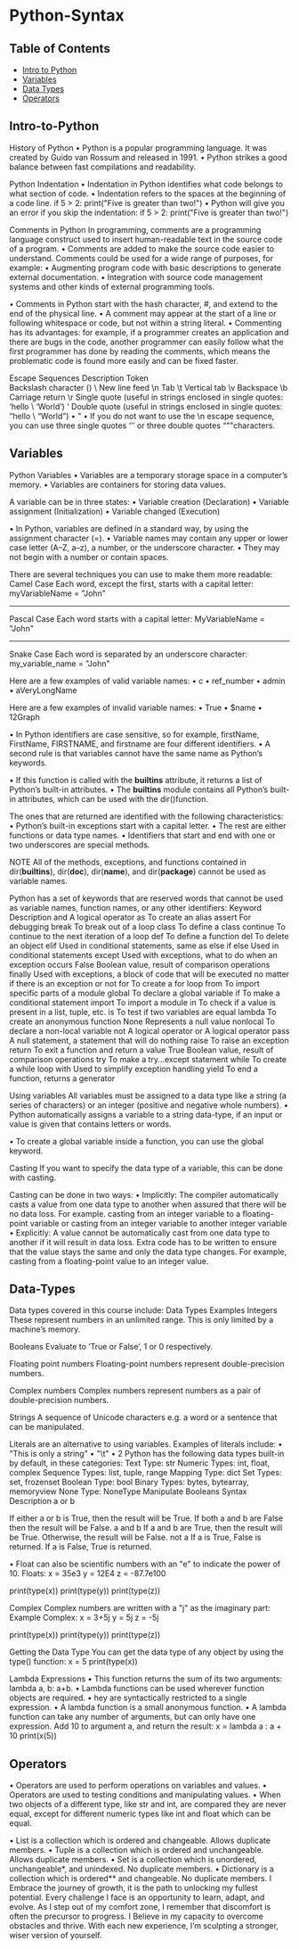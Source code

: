 # Python-Syntax

## Table of Contents

- [Intro to Python](#Intro-to-Python)
- [Variables](#Variables)
- [Data Types](#Data-Types)
- [Operators](#Operators)


## Intro-to-Python


History of Python
•	Python is a popular programming language. It was created by Guido van Rossum and released in 1991.
•	Python strikes a good balance between fast compilations and readability.

Python Indentation
•	Indentation in Python identifies what code belongs to what section of code.
•	Indentation refers to the spaces at the beginning of a code line.
if 5 > 2:
  print("Five is greater than two!")
•	Python will give you an error if you skip the indentation:
if 5 > 2:
print("Five is greater than two!")


Comments in Python
In programming, comments are a programming language construct used to insert human-readable text in the source code of a program.
•	Comments are added to make the source code easier to understand.
Comments could be used for a wide range of purposes, for example: 
•	Augmenting program code with basic descriptions to generate external documentation.
•	Integration with source code management systems and other kinds of external programming tools.

•	Comments in Python start with the hash character, #, and extend to the end of the physical line.
•	A comment may appear at the start of a line or following whitespace or code, but not within a string literal.
•	Commenting has its advantages: for example, if a programmer creates an application and there are bugs in the code, another programmer can easily follow what the first programmer has done by reading the comments, which means the problematic code is found more easily and can be fixed faster.

Escape Sequences
 Description
 Token  
Backslash character (\)
 \\
New line feed
\n 
Tab
\t 
Vertical tab
\v 
Backspace
\b
Carriage return
\r
Single quote (useful in strings enclosed in single quotes: ‘hello \ ‘World’)
\' 
Double quote (useful in strings enclosed in single quotes: “hello \ “World”)
•	\"
•	If you do not want to use the \n escape sequence, you can use three single quotes ‘’’ or three double quotes “""characters.


## Variables


Python Variables
•	Variables are a temporary storage space in a computer’s memory.
•	Variables are containers for storing data values.

A variable can be in three states:
•	Variable creation (Declaration)
•	Variable assignment (Initialization)
•	Variable changed (Execution)

•	In Python, variables are defined in a standard way, by using the assignment character (=).
•	Variable names may contain any upper or lower case letter (A–Z, a–z), a number, or the underscore character. 
•	They may not begin with a number or contain spaces.

There are several techniques you can use to make them more readable:
Camel Case
Each word, except the first, starts with a capital letter:
myVariableName = "John"
________________________________________
Pascal Case
Each word starts with a capital letter:
MyVariableName = "John"
________________________________________
Snake Case
Each word is separated by an underscore character:
my_variable_name = "John"


Here are a few examples of valid variable names:
•	c
•	ref_number
•	admin
•	aVeryLongName

Here are a few examples of invalid variable names:
•	True
•	$name
•	12Graph

•	In Python identifiers are case sensitive, so for example, firstName, FirstName, FIRSTNAME, and firstname are four different identifiers.
•	A second rule is that variables cannot have the same name as Python’s keywords.

•	If this function is called with the __builtins__ attribute, it returns a list of Python’s built-in attributes.
•	The __builtins__ module contains all Python’s built-in attributes, which can be used with the dir()function.

The ones that are returned are identified with the following characteristics:
•	Python’s built-in exceptions start with a capital letter.
•	The rest are either functions or data type names.
•	Identifiers that start and end with one or two underscores are special methods.

 NOTE
 All of the methods, exceptions, and functions contained in  
dir(__builtins__), dir(__doc__), dir(__name__), and dir(__package__) cannot be used as variable names.

Python has a set of keywords that are reserved words that cannot be used as variable names, function names, or any other identifiers:
Keyword	Description
and
A logical operator
as
To create an alias
assert
For debugging
break
To break out of a loop
class
To define a class
continue
To continue to the next iteration of a loop
def
To define a function
del
To delete an object
elif
Used in conditional statements, same as else if
else
Used in conditional statements
except
Used with exceptions, what to do when an exception occurs
False
Boolean value, result of comparison operations
finally
Used with exceptions, a block of code that will be executed no matter if there is an exception or not
for
To create a for loop
from
To import specific parts of a module
global
To declare a global variable
if
To make a conditional statement
import
To import a module
in
To check if a value is present in a list, tuple, etc.
is
To test if two variables are equal
lambda
To create an anonymous function
None
Represents a null value
nonlocal
To declare a non-local variable
not
A logical operator
or
A logical operator
pass
A null statement, a statement that will do nothing
raise
To raise an exception
return
To exit a function and return a value
True
Boolean value, result of comparison operations
try
To make a try...except statement
while
To create a while loop
with	Used to simplify exception handling
yield	To end a function, returns a generator


Using variables
All variables must be assigned to a data type like a string (a series of characters) or an integer (positive and negative whole numbers).
•	Python automatically assigns a variable to a string data-type, if an input or value is given that contains letters or words.

•	To create a global variable inside a function, you can use the global keyword.


Casting
If you want to specify the data type of a variable, this can be done with casting.

Casting can be done in two ways:
•	Implicitly: The compiler automatically casts a value from one data type to another when assured that there will be no data loss.
For example. casting from an integer variable to a floating-point variable or casting from an integer variable to another integer variable 
•	Explicitly: A value cannot be automatically cast from one data type to another if it will result in data loss. Extra code has to be written to ensure that the value stays the same and only the data type changes.
For example, casting from a floating-point value to an integer value.

## Data-Types



Data types covered in this course include:
 Data Types
 Examples
 Integers
 These represent numbers in an unlimited range. This is only limited by a machine’s memory.

 Booleans
 Evaluate to ‘True or False’, 1 or 0 respectively.

 Floating point numbers
 Floating-point numbers represent double-precision numbers.

 Complex numbers
 Complex numbers represent numbers as a pair of double-precision numbers.

 Strings
 A sequence of Unicode characters e.g. a word or a sentence that can be manipulated.

Literals are an alternative to using variables. Examples of literals include:
•	"This is only a string"
•	"\t"
•	2
Python has the following data types built-in by default, in these categories:
Text Type:	str
Numeric Types:	int, float, complex
Sequence Types:	list, tuple, range
Mapping Type:	dict
Set Types:	set, frozenset
Boolean Type:	bool
Binary Types:	bytes, bytearray, memoryview
None Type:	NoneType
Manipulate Booleans
 Syntax
 Description
 a or b
 
If either a or b is True, then the result will be True. 
If both a and b are False then the result will be False.
 a and b
 If a and b are True, then the result will be True. Otherwise, the result will be False.
 not a
 If a is True, False is returned. If a is False, True is returned.

•	Float can also be scientific numbers with an "e" to indicate the power of 10.
Floats:
x = 35e3
y = 12E4
z = -87.7e100

print(type(x))
print(type(y))
print(type(z))


Complex
Complex numbers are written with a "j" as the imaginary part:
Example
Complex:
x = 3+5j
y = 5j
z = -5j

print(type(x))
print(type(y))
print(type(z))


Getting the Data Type
You can get the data type of any object by using the type() function:
x = 5
print(type(x))

Lambda Expressions
•	This function returns the sum of its two arguments: lambda a, b: a+b.
•	Lambda functions can be used wherever function objects are required.
•	hey are syntactically restricted to a single expression.
•	A lambda function is a small anonymous function.
•	A lambda function can take any number of arguments, but can only have one expression.
Add 10 to argument a, and return the result:
x = lambda a : a + 10
print(x(5))


## Operators


•	Operators are used to perform operations on variables and values.
•	Operators are used to testing conditions and manipulating values.
•	When two objects of a different type, like str and int, are compared they are never equal, except for different numeric types like int and float which can be equal.

•	List is a collection which is ordered and changeable. Allows duplicate members.
•	Tuple is a collection which is ordered and unchangeable. Allows duplicate members.
•	Set is a collection which is unordered, unchangeable*, and unindexed. No duplicate members.
•	Dictionary is a collection which is ordered** and changeable. No duplicate members.
I Embrace the journey of growth, it is the path to unlocking my fullest potential. Every challenge I face is an opportunity to learn, adapt, and evolve. As I step out of my comfort zone, I remember that discomfort is often the precursor to progress. I Believe in my capacity to overcome obstacles and thrive. With each new experience, I’m sculpting a stronger, wiser version of yourself.





